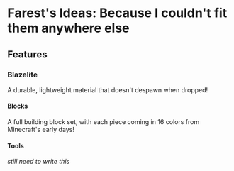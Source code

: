 # Farest's Ideas: Because I couldn't fit them anywhere else
## Features
### Blazelite
A durable, lightweight material that doesn't despawn when dropped!
#### Blocks
A full building block set, with each piece coming in 16 colors from Minecraft's early days!
#### Tools
*still need to write this*
